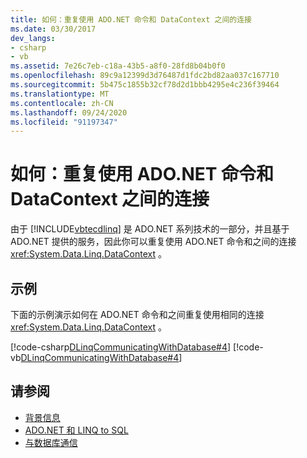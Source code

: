 ```yaml
---
title: 如何：重复使用 ADO.NET 命令和 DataContext 之间的连接
ms.date: 03/30/2017
dev_langs:
- csharp
- vb
ms.assetid: 7e26c7eb-c18a-43b5-a8f0-28fd8b04b0f0
ms.openlocfilehash: 89c9a12399d3d76487d1fdc2bd82aa037c167710
ms.sourcegitcommit: 5b475c1855b32cf78d2d1bbb4295e4c236f39464
ms.translationtype: MT
ms.contentlocale: zh-CN
ms.lasthandoff: 09/24/2020
ms.locfileid: "91197347"
---
```

# <a name="how-to-reuse-a-connection-between-an-adonet-command-and-a-datacontext"></a>如何：重复使用 ADO.NET 命令和 DataContext 之间的连接

由于 [!INCLUDE[vbtecdlinq](../../../../../../includes/vbtecdlinq-md.md)] 是 ADO.NET 系列技术的一部分，并且基于 ADO.NET 提供的服务，因此你可以重复使用 ADO.NET 命令和之间的连接 <xref:System.Data.Linq.DataContext> 。  
  
## <a name="example"></a>示例  

 下面的示例演示如何在 ADO.NET 命令和之间重复使用相同的连接 <xref:System.Data.Linq.DataContext> 。  
  
 [!code-csharp[DLinqCommunicatingWithDatabase#4](../../../../../../samples/snippets/csharp/VS_Snippets_Data/DLinqCommunicatingWithDatabase/cs/Program.cs#4)]
 [!code-vb[DLinqCommunicatingWithDatabase#4](../../../../../../samples/snippets/visualbasic/VS_Snippets_Data/DLinqCommunicatingWithDatabase/vb/Module1.vb#4)]  
  
## <a name="see-also"></a>请参阅

- [背景信息](background-information.md)
- [ADO.NET 和 LINQ to SQL](ado-net-and-linq-to-sql.md)
- [与数据库通信](communicating-with-the-database.md)
